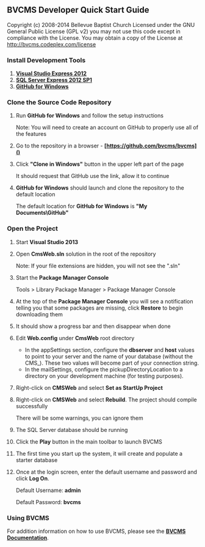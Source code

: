 <!--- HTML Links --->
[GHW]: http://windows.github.com/ "GitHub for Windows"
[DOC]: http://www.bvcms.com/doc "BVCMS Documentation"
[IDE]: http://www.visualstudio.com/en-us/downloads/
[SQL]: http://msdn.microsoft.com/en-us/evalcenter/hh230763.aspx
[WEB]: http://visualstudiogallery.msdn.microsoft.com/56633663-6799-41d7-9df7-0f2a504ca361

BVCMS Developer Quick Start Guide
---
Copyright (c) 2008-2014 Bellevue Baptist Church 
Licensed under the GNU General Public License (GPL v2)
you may not use this code except in compliance with the License.
You may obtain a copy of the License at http://bvcms.codeplex.com/license 

### Install Development Tools
1. **[Visual Studio Express 2012][IDE]**
1. **[SQL Server Express 2012 SP1][SQL]**
1. **[GitHub for Windows][GHW]**

### Clone the Source Code Repository

1. Run **GitHub for Windows** and follow the setup instructions

	Note: You will need to create an account on GitHub to properly use all of the features

1. Go to the repository in a browser - **[https://github.com/bvcms/bvcms]()**

1. Click **"Clone in Windows"** button in the upper left part of the page

	It should request that GitHub use the link, allow it to continue

1. **GitHub for Windows** should launch and clone the repository to the default location

	The default location for **GitHub for Windows** is **"My Documents\\GitHub"**

### Open the Project

1. Start **Visual Studio 2013**

1. Open **CmsWeb.sln** solution in the root of the repository

	Note: If your file extensions are hidden, you will not see the ".sln"

1. Start the **Package Manager Console**

	Tools > Library Package Manager > Package Manager Console

1. At the top of the **Package Manager Console** you will see a notification telling you that some packages are missing, click **Restore** to begin downloading them

1. It should show a progress bar and then disappear when done

1. Edit **Web.config** under **CmsWeb** root directory

	- In the appSettings section, configure the **dbserver** and **host** values to point to your server and the name of your database (without the CMS_). These two values will become part of your connection string.
	- In the mailSettings, configure the pickupDirectoryLocation to a directory on your development machine (for testing purposes).

1. Right-click on **CMSWeb** and select **Set as StartUp Project**

1. Right-click on **CMSWeb** and select **Rebuild**. The project should compile successfully

	There will be some warnings, you can ignore them

1. The SQL Server database should be running

1. Click the **Play** button in the main toolbar to launch BVCMS

1. The first time you start up the system, it will create and populate a starter database

1. Once at the login screen, enter the default username and password and click **Log On**.

	Default Username: **admin**
	
	Default Password: **bvcms**

### Using BVCMS

For addition information on how to use BVCMS, please see the **[BVCMS Documentation][DOC]**.
